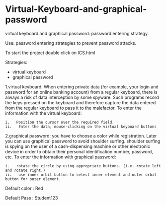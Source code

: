 # Virtual-Keyboard-and-graphical-password
virtual keyboard and graphical password: password entering strategy. 

Use:
password entering strategies to prevent password attacks.


To start the project double click on ICS.html

Strategies:
- virtual keyboard
- graphical password

1.virtual keyboard: When entering private data (for example, your login and password for an online banking account) from a regular keyboard,
 there is always a risk of data interception by some spyware. Such programs record the keys pressed on the keyboard and therefore capture the
 data entered from the regular keyboard to pass it to the malefactor.
 To enter the information with the virtual keyboard:

    i.   Position the cursor over the required field.
    ii.   Enter the data, mouse-clicking on the virtual keyboard buttons
 
2.graphical password: you have to choose a color while registration. Later you can use graphical password to avoid shoulder surfing. shoulder 
 surfing is spying on the user of a cash-dispensing machine or other electronic device in order to obtain their personal identification number, password, etc.
 To enter the information with graphical password:
 
    i.   rotate the circle by using appropriate buttons. (i.e. rotate left and rotate right.)
    ii.   use inner orbit button to select inner element and outer orbit button for outer element.
 
 Default color : Red
 
 Default Pass  : Student123

 
